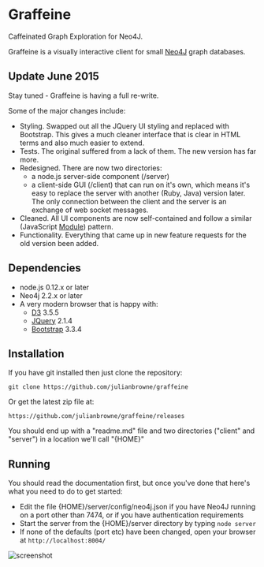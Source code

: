 
# Graffeine

Caffeinated Graph Exploration for Neo4J.  

Graffeine is a visually interactive client for small [Neo4J](http://neo4j.com/) graph databases.  

## Update June 2015

Stay tuned - Graffeine is having a full re-write.  

Some of the major changes include:  

-   Styling. Swapped out all the JQuery UI styling and replaced with Bootstrap. This gives a much cleaner interface that is clear in HTML terms and also much easier to extend.
-   Tests. The original suffered from a lack of them. The new version has far more.
-   Redesigned. There are now two directories:
    -   a node.js server-side component (/server)
    -   a client-side GUI (/client) that can run on it's own, which means it's easy to replace the server with another (Ruby, Java) version later. The only connection between the client and the server is an exchange of web socket messages.
-   Cleaned. All UI components are now self-contained and follow a similar (JavaScript [Module](http://www.adequatelygood.com/JavaScript-Module-Pattern-In-Depth.html)) pattern.
-   Functionality. Everything that came up in new feature requests for the old version been added.

## Dependencies

-   node.js 0.12.x or later  
-   Neo4j 2.2.x or later  
-   A very modern browser that is happy with:
    -   [D3](http://d3js.org/) 3.5.5
    -   [JQuery](http://jquery.com/) 2.1.4
    -   [Bootstrap]() 3.3.4

## Installation

If you have git installed then just clone the repository:

    git clone https://github.com/julianbrowne/graffeine

Or get the latest zip file at:

    https://github.com/julianbrowne/graffeine/releases

You should end up with a "readme.md" file and two directories ("client" and "server") in a location we'll call "{HOME}"

## Running

You should read the documentation first, but once you've done that here's what you need to do to get started:

-   Edit the file {HOME}/server/config/neo4j.json if you have Neo4J running on a port other than 7474, or if you have authentication requirements
-   Start the server from the {HOME}/server directory by typing ```node server```
-   If none of the defaults (port etc) have been changed, open your browser at ```http://localhost:8004/```

![screenshot](client/docs/images/screenshot.jpg?raw=true)
